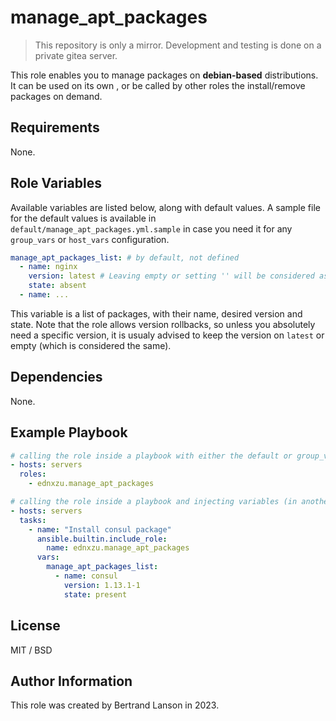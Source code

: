 manage_apt_packages
=========
> This repository is only a mirror. Development and testing is done on a private gitea server.

This role enables you to manage packages on **debian-based** distributions. It can be used on its own , or be called by other roles the install/remove packages on demand.

Requirements
------------

None.

Role Variables
--------------
Available variables are listed below, along with default values. A sample file for the default values is available in `default/manage_apt_packages.yml.sample` in case you need it for any `group_vars` or `host_vars` configuration.

```yaml
manage_apt_packages_list: # by default, not defined
  - name: nginx
    version: latest # Leaving empty or setting '' will be considered as latest
    state: absent
  - name: ...
```
This variable is a list of packages, with their name, desired version and state. Note that the role allows version rollbacks, so unless you absolutely need a specific version, it is usualy advised to keep the version on `latest` or empty (which is considered the same).

Dependencies
------------

None.

Example Playbook
----------------

```yaml
# calling the role inside a playbook with either the default or group_vars/host_vars
- hosts: servers
  roles:
    - ednxzu.manage_apt_packages
```

```yaml
# calling the role inside a playbook and injecting variables (in another role for example)
- hosts: servers
  tasks:
    - name: "Install consul package"
      ansible.builtin.include_role:
        name: ednxzu.manage_apt_packages
      vars:
        manage_apt_packages_list:
          - name: consul
            version: 1.13.1-1
            state: present
```

License
-------

MIT / BSD

Author Information
------------------

This role was created by Bertrand Lanson in 2023.
